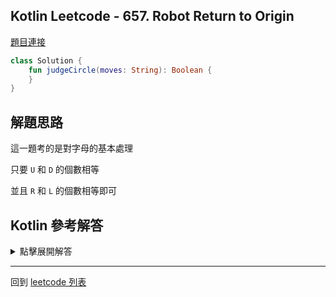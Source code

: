 ## Kotlin Leetcode - 657. Robot Return to Origin

[題目連接](https://leetcode.com/problems/robot-return-to-origin/)

```kotlin
class Solution {
    fun judgeCircle(moves: String): Boolean {
    }
}
```

## 解題思路

這一題考的是對字母的基本處理

只要 `U` 和 `D` 的個數相等

並且 `R` 和 `L` 的個數相等即可

## Kotlin 參考解答


<details>
  <summary markdown='span'>點擊展開解答</summary>
  

單個表達式解法如下

```kotlin
class Solution {
    fun judgeCircle(moves: String) = 
        moves.count{it == 'U'} == moves.count{it == 'D'}
        && moves.count{it == 'R'}  == moves.count{it == 'L'}
}
```

這個解法會重複對字串跑 4 次迴圈

如果希望只跑一次迴圈

我們可以換個方式撰寫

```kotlin
class Solution {
    fun judgeCircle(moves: String): Boolean {
        var x = 0
        var y = 0
        moves.forEach {
            when (it) {
                'U' -> y++
                'D' -> y--
                'R' -> x++
                'L' -> x--
            }
        }
        return x == 0 && y == 0
    }
}
```


</details>

------

回到 [leetcode 列表](index.md)

